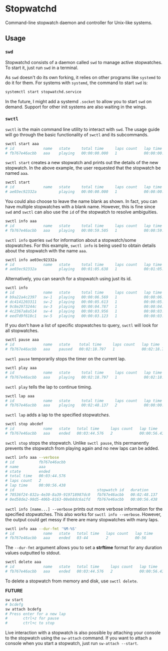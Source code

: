 # Stopwatchd

Command-line stopwatch daemon and controller for Unix-like systems.

## Usage

### `swd`

Stopwatchd consists of a daemon called `swd` to manage active stopwatches. To start it, just run `swd` in a terminal.

As `swd` doesn't do its own forking, it relies on other programs like `systemd` to do it for them. For systems with `systemd`, the command to start `swd` is:

```bash
systemctl start stopwatchd.service
```

In the future, I might add a systemd `.socket` to allow you to start `swd` on demand. Support for other init systems are also waiting in the wings.

### `swctl`

`swctl` is the main command line utility to interact with `swd`. The usage guide will go through the basic functionality of `swctl` and its subcommands.

```bash
swctl start aaa
# id             name   state     total time     laps count   lap time     
# fb767e46acbb   aaa    playing   00:00:00.000   1            00:00:00.000
```

`swctl start` creates a new stopwatch and prints out the details of the new stopwatch. In the above example, the user requested that the stopwatch be named `aaa`.

```bash
swctl start
# id             name   state     total time     laps count   lap time     
# ae03ec92332a          playing   00:00:00.000   1            00:00:00.000
```
You could also choose to leave the name blank as shown. In fact, you can have multiple stopwatches with a blank name. However, this is fine since `swd` and `swctl` can also use the `id` of the stopwatch to resolve ambiguities.

```bash
swctl info aaa
# id             name   state     total time     laps count   lap time     
# fb767e46acbb   aaa    playing   00:00:59.505   1            00:00:59.505
```

`swctl info` queries `swd` for information about a stopwatch/some stopwatches. For this example, `swctl info` is being used to obtain details about the stopwatch with the name `aaa`.

```bash
swctl info ae03ec92332a
# id             name   state     total time     laps count   lap time     
# ae03ec92332a          playing   00:01:05.638   1            00:01:05.638
```

Alternatively, you can search for a stopwatch using just its id.

```bash
swctl info
# id             name   state     total time     laps count   lap time     
# b9a22a4c2397   sw-1   playing   00:00:06.569   1            00:00:06.569 
# dc4141203311   sw-2   playing   00:00:05.613   1            00:00:05.613 
# 9c8e2973244c   sw-3   playing   00:00:04.787   1            00:00:04.787 
# 4c2367a8a514   sw-4   playing   00:00:03.956   1            00:00:03.956 
# eed7d9f618c1   sw-5   playing   00:00:03.123   1            00:00:03.123
```

If you don't have a list of specific stopwatches to query, `swctl` will look for all stopwatches.

```bash
swctl pause aaa
# id             name   state    total time     laps count   lap time     
# fb767e46acbb   aaa    paused   00:02:18.797   1            00:02:18.797
```

`swctl pause` temporarily stops the timer on the current lap.

```bash
swctl play aaa
# id             name   state     total time     laps count   lap time     
# fb767e46acbb   aaa    playing   00:02:18.797   1            00:02:18.797
```

`swctl play` tells the lap to continue timing.

```bash
swctl lap aaa
# id             name   state     total time     laps count   lap time     
# fb767e46acbb   aaa    playing   00:02:48.137   2            00:00:00.000
```

`swctl lap` adds a lap to the specified stopwatch*es*. 

```bash
swctl stop abcdef
# id             name   state   total time     laps count   lap time     
# fb767e46acbb   aaa    ended   00:03:44.576   2            00:00:56.438
```

`swctl stop` stops the stopwatch. Unlike `swctl pause`, this permanently prevents the stopwatch from playing again and no new laps can be added.

```bash
swctl info aaa --verbose
# id           fb767e46acbb 
# name         aaa          
# state        ended        
# total time   00:03:44.576 
# laps count   2            
# lap time     00:00:56.438 
# id                                     stopwatch id   duration     
# 70536f24-832a-4e30-8a39-919718987dc0   fb767e46acbb   00:02:48.137 
# 0ed58de2-98d5-406b-8163-08eb8dc6a1fd   fb767e46acbb   00:00:56.438
```

`swctl info [name...] --verbose` prints out more verbose information for the specified stopwatches. This also works for `swctl info --verbose`. However, the output could get messy if there are many stopwatches with many laps.

```bash
swctl info aaa --dur-fmt '%M-%S'
# id             name   state   total time   laps count   lap time 
# fb767e46acbb   aaa    ended   03-44        2            00-56
```

The `--dur-fmt` argument allows you to set a **strftime** format for any duration values outputted to stdout.

```bash
swctl delete aaa
# id             name   state   total time     laps count   lap time     
# fb767e46acbb   aaa    ended   00:03:44.576   2            00:00:56.438
```

To delete a stopwatch from memory and disk, use `swctl delete`.

**FUTURE**

```bash
sw start
# bcdefg
sw attach bcdefg
# Press enter for a new lap
#       ctrl+z for pause
#       ctrl+c to stop
```

Live interaction with a stopwatch is also possible by attaching your console to the stopwatch using the `sw-attach` command. If you want to attach a console when you start a stopwatch, just run `sw-attach --start`.